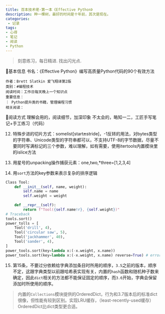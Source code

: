 ```yaml
---
title: 百本技术佬·第一本《Effective Python》
description: 种一棵树，最好的时间是十年前，其次是现在。
categories:
 - 记录
tags:
- 心得
- 笔记
- 阅读
- Python
---
```


> 刻意练习，每日精进. 找出闪光点.

<!-- more begin-out-is-great -->

📘基本信息
    书名：《Effective Python》编写高质量Python代码的90个有效方法
    
    作者：Brett Slatkin 爱飞翔译第2版
    类别：#编程技术 
    阅读时间：工作日每天晚上一个知识点
    重要信息：
    ｜ Python提升类的书籍，管理编程习惯
    相关阅读：
🔧阅读方式
    理解会用的，阅读细节，加深印象
    不太会的，略知一二，工匠手写笔记+手工练习（代码）

12. 特殊步进的切片方式：somelist[start:end:stride]，-1反转的用法，对bytes类型的字符串、Unicode类型的字符串都可以，不支持UTF-8的字节数据，尽量不要同时写满标记的三个参数，难以理解，如有需要，使用itertools内置模块里的islice方法

13. 用星号的unpacking操作捕获元素：one,two,*three=[1,2,3,4]

14. 用`sort`方法的key参数来表示复杂的排序逻辑
```python
Class Tool:
    def __init__(self, name, weight):
        self.name = name
        self.weight = weight
    
    def __repr__(self):
        return f"Tool({self.name!r}, {self.weight})"
# Traceback        
tools.sort()
power_tolls = [
    Tool('drill', 4),
    Tool('circular saw', 5),
    Tool('jackhammer', 40),
    Tool('sander', 4),
]
power_tools.sort(key=lambda x:(-x.weight, x.name))
power_tools.sort(key=lambda x:(-x.weight, x.name) reverse=True) # error
```
15. 第15条，不要过分依赖给字典添加条目时所用的顺序，`3.5`之前的版本，顺序不定，这跟字典类型以前跟哈希表实现有关，内置的`hash`函数和随机种子数来确定，因此`dict`相关的方法都不能保证固定的顺序，而`3.6`开始，字典会保留添加时所使用的顺序。

>内置的`Collections`模块提供的OrderedDict，行为和3.7版本后的标准dict很像，但性能有较到区别。实现LRU缓存，（least-recently-used缓存）OrderedDict比dict类型更合适。
